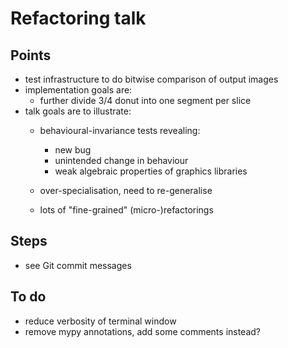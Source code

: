 # Refactoring talk

## Points

- test infrastructure to do bitwise comparison of output images
- implementation goals are:
  - further divide 3/4 donut into one segment per slice
- talk goals are to illustrate:
  - behavioural-invariance tests revealing:
    - new bug
    - unintended change in behaviour
    - weak algebraic properties of graphics libraries

  - over-specialisation, need to re-generalise
  - lots of "fine-grained" (micro-)refactorings

## Steps
- see Git commit messages

## To do

- reduce verbosity of terminal window
- remove mypy annotations, add some comments instead?
